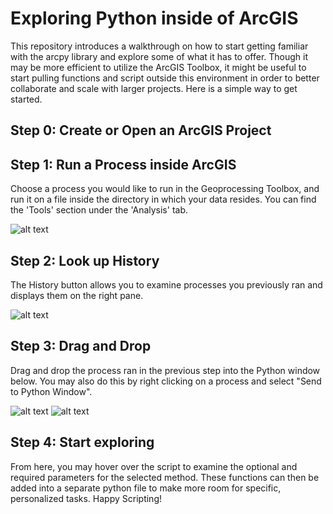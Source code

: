 # Exploring Python inside of ArcGIS

This repository introduces a walkthrough on how to start getting familiar with the arcpy library and explore some of what it has to offer. Though it may be more efficient to utilize the ArcGIS Toolbox, it might be useful to start pulling functions and script outside this environment in order to better collaborate and scale with larger projects. Here is a simple way to get started.

## Step 0: Create or Open an ArcGIS Project

## Step 1: Run a Process inside ArcGIS
Choose a process you would like to run in the Geoprocessing Toolbox, and run it on a file inside the directory in which your data resides. You can find the 'Tools' section under the 'Analysis' tab.

![alt text](https://github.com/isaiahsaucedo/python_and_ArcGIS/blob/master/geoprocessing.png)

## Step 2: Look up History 
The History button allows you to examine processes you previously ran and displays them on the right pane. 

![alt text](https://github.com/isaiahsaucedo/python_and_ArcGIS/blob/master/hist-location.png)

## Step 3: Drag and Drop 
Drag and drop the process ran in the previous step into the Python window below. You may also do this by right clicking on a process and select "Send to Python Window". 

![alt text](https://github.com/isaiahsaucedo/python_and_ArcGIS/blob/master/history.png)
![alt text](https://github.com/isaiahsaucedo/python_and_ArcGIS/blob/master/python-win.png)

## Step 4: Start exploring 
From here, you may hover over the script to examine the optional and required parameters for the selected method. These functions can then be added into a separate python file to make more room for specific, personalized tasks. Happy Scripting! 

